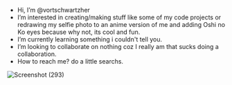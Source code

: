 -  Hi, I’m @vortschwartzher
-  I’m interested in creating/making stuff like some of my code projects or redrawing my selfie photo to an anime version of me and adding Oshi no Ko eyes because why not, its cool and fun.   
-  I’m currently learning something i couldn't tell you.
-  I’m looking to collaborate on nothing coz I really am that sucks doing a collaboration.
-  How to reach me? do a little searchs.

  
![Screenshot (293)](https://github.com/vortschwartzher/vortschwartzher/assets/146150129/04610fd7-10c9-42d0-a6fc-f6c7f26081a9)

<!---
vortschwartzher/vortschwartzher is a ✨ special ✨ repository because its `README.md` (this file) appears on your GitHub profile.
You can click the Preview link to take a look at your changes.
--->
